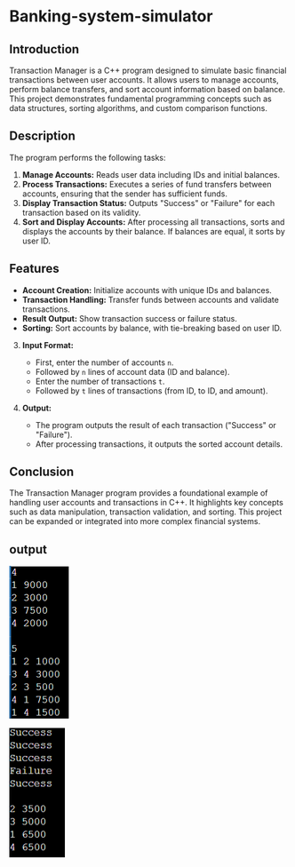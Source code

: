 # Banking-system-simulator

## Introduction

Transaction Manager is a C++ program designed to simulate basic financial transactions between user accounts. It allows users to manage accounts, perform balance transfers, and sort account information based on balance. This project demonstrates fundamental programming concepts such as data structures, sorting algorithms, and custom comparison functions.

## Description

The program performs the following tasks:

1. **Manage Accounts:** Reads user data including IDs and initial balances.
2. **Process Transactions:** Executes a series of fund transfers between accounts, ensuring that the sender has sufficient funds.
3. **Display Transaction Status:** Outputs "Success" or "Failure" for each transaction based on its validity.
4. **Sort and Display Accounts:** After processing all transactions, sorts and displays the accounts by their balance. If balances are equal, it sorts by user ID.

## Features

- **Account Creation:** Initialize accounts with unique IDs and balances.
- **Transaction Handling:** Transfer funds between accounts and validate transactions.
- **Result Output:** Show transaction success or failure status.
- **Sorting:** Sort accounts by balance, with tie-breaking based on user ID.

3. **Input Format:**
   - First, enter the number of accounts `n`.
   - Followed by `n` lines of account data (ID and balance).
   - Enter the number of transactions `t`.
   - Followed by `t` lines of transactions (from ID, to ID, and amount).

4. **Output:**
   - The program outputs the result of each transaction ("Success" or "Failure").
   - After processing transactions, it outputs the sorted account details.

## Conclusion

The Transaction Manager program provides a foundational example of handling user accounts and transactions in C++. It highlights key concepts such as data manipulation, transaction validation, and sorting. This project can be expanded or integrated into more complex financial systems.

## output
![Input](images/input.png)

![Output](images/output.png)

